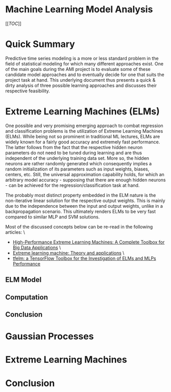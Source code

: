 # Machine Learning Model Analysis
[[_TOC_]]

# Quick Summary
Predictive time series modeling is a more or less standard problem in the field of statistical modeling for which many different approaches exist. One of the main goals during the AMI project is to evaluate some of these candidate model approaches and to eventually decide for one that suits the project task at hand. This underlying document thus presents a quick & dirty analysis of three possible learning approaches and discusses their respective feasibility.  

# Extreme Learning Machines (ELMs)

One possible and very promising emerging approach to combat regression and classification problems is the utilization of Extreme Learning Machines (ELMs). While being not so prominent in traditional ML lectures, ELMs are widely known for a fairly good accuracy and extremely fast performance. The latter follows from the fact that the respective hidden neuron parameters do not need to be tuned during learning and are thus independent of the underlying training data set. More so, the hidden neurons are rather randomly generated which consequently implies a random initialization of its parameters such as input weights, biases, centers, etc. Still, the universal approximation capability holds, for which an arbitrary model accuracy - supposing that there are enough hidden neurons - can be achieved for the regression/classification task at hand.

The probably most distinct property embedded in the ELM nature is the non-iterative linear solution for the respective output weights. This is mainly due to the independence between the input and output weights, unlike in a backpropagation scenario. This ultimately renders ELMs to be very fast compared to similar MLP and SVM solutions. 

Most of the discussed concepts below can be re-read in the following articles: \
* [High-Performance Extreme Learning Machines:
A Complete Toolbox for Big Data Applications](https://ieeexplore.ieee.org/stamp/stamp.jsp?arnumber=7140733) \
* [Extreme learning machine: Theory and applications](http://www.di.unito.it/~cancelli/retineu11_12/ELM-NC-2006.pdf) \
* [tfelm: a TensorFlow Toolbox for the Investigation of ELMs and
MLPs Performance](https://csce.ucmss.com/cr/books/2018/LFS/CSREA2018/ICA4128.pdf) 

## ELM Model

## Computation

## Conclusion

# Gaussian Processes

# Extreme Learning Machines

# Conclusion
